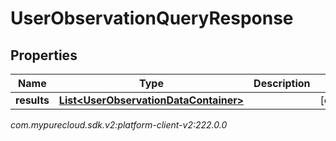 # UserObservationQueryResponse


## Properties

| Name | Type | Description | Notes |
| ------------ | ------------- | ------------- | ------------- |
| **results** | [**List&lt;UserObservationDataContainer&gt;**](UserObservationDataContainer) |  |  [optional] |




_com.mypurecloud.sdk.v2:platform-client-v2:222.0.0_
